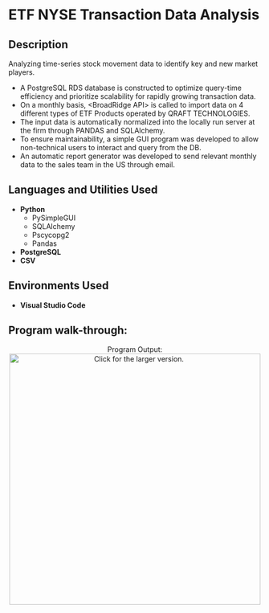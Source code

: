 
<h1>ETF NYSE Transaction Data Analysis</h1>
 
<h2>Description</h2>
Analyzing time-series stock movement data to identify key and new market players. 


- A PostgreSQL RDS database is constructed to optimize query-time efficiency and prioritize scalability for rapidly growing transaction data.
- On a monthly basis, \<BroadRidge API> is called to import data on 4 different types of ETF Products operated by QRAFT TECHNOLOGIES.
- The input data is automatically normalized into the locally run server at the firm through PANDAS and SQLAlchemy.
- To ensure maintainability, a simple GUI program was developed to allow non-technical users to interact and query from the DB.
- An automatic report generator was developed to send relevant monthly data to the sales team in the US through email.



<h2>Languages and Utilities Used</h2>

- <b>Python</b>
  - PySimpleGUI
  - SQLAlchemy
  - Pscycopg2
  - Pandas
- <b>PostgreSQL</b>
- <b>CSV</b>


<h2>Environments Used </h2>

- <b>Visual Studio Code</b>

<h2>Program walk-through:</h2>

<p align="center">
Program Output: <br/>
<a href="https://drive.google.com/uc?export=view&id=1g8B6U3k_L_KjDJgwUW_M8By2Zh1JQMXX"><img src="https://drive.google.com/uc?export=view&id=1g8B6U3k_L_KjDJgwUW_M8By2Zh1JQMXX" style="width: 500px; max-width: 100%; height: auto" title="Click for the larger version." /></a>
